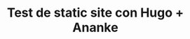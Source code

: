 ---
title: "Test de static site con Hugo + Ananke"

description: "Test sitio estático."

featured_image: '/images/hero-image.jpg'
---